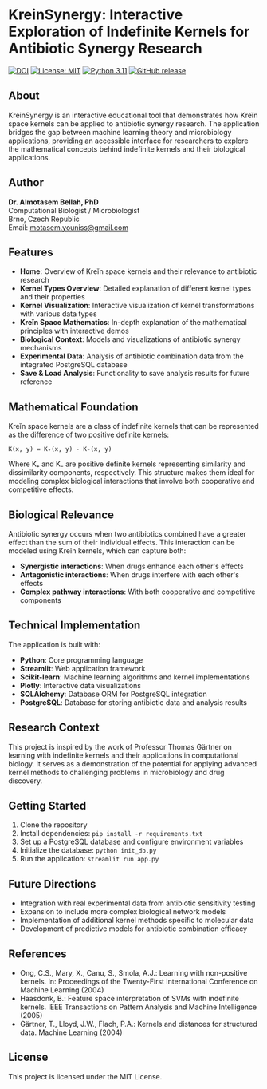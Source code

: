 # KreinSynergy: Interactive Exploration of Indefinite Kernels for Antibiotic Synergy Research
[![DOI](https://zenodo.org/badge/DOI/10.5281/zenodo.16547498.svg)](https://doi.org/10.5281/zenodo.16547498)
[![License: MIT](https://img.shields.io/badge/License-MIT-yellow.svg)](LICENSE)
[![Python 3.11](https://img.shields.io/badge/python-3.11-blue.svg)](https://www.python.org/downloads/release/python-3110/)
[![GitHub release](https://img.shields.io/github/v/release/mojo8787/LearningKernel.svg)](https://github.com/mojo8787/LearningKernel/releases)

## About

KreinSynergy is an interactive educational tool that demonstrates how Kreĭn space kernels can be applied to antibiotic synergy research. The application bridges the gap between machine learning theory and microbiology applications, providing an accessible interface for researchers to explore the mathematical concepts behind indefinite kernels and their biological applications.

## Author

**Dr. Almotasem Bellah, PhD**  
Computational Biologist / Microbiologist  
Brno, Czech Republic  
Email: motasem.youniss@gmail.com

## Features

- **Home**: Overview of Kreĭn space kernels and their relevance to antibiotic research
- **Kernel Types Overview**: Detailed explanation of different kernel types and their properties
- **Kernel Visualization**: Interactive visualization of kernel transformations with various data types
- **Kreĭn Space Mathematics**: In-depth explanation of the mathematical principles with interactive demos
- **Biological Context**: Models and visualizations of antibiotic synergy mechanisms
- **Experimental Data**: Analysis of antibiotic combination data from the integrated PostgreSQL database
- **Save & Load Analysis**: Functionality to save analysis results for future reference

## Mathematical Foundation

Kreĭn space kernels are a class of indefinite kernels that can be represented as the difference of two positive definite kernels:

```
K(x, y) = K₊(x, y) - K₋(x, y)
```

Where K₊ and K₋ are positive definite kernels representing similarity and dissimilarity components, respectively. This structure makes them ideal for modeling complex biological interactions that involve both cooperative and competitive effects.

## Biological Relevance

Antibiotic synergy occurs when two antibiotics combined have a greater effect than the sum of their individual effects. This interaction can be modeled using Kreĭn kernels, which can capture both:

- **Synergistic interactions**: When drugs enhance each other's effects
- **Antagonistic interactions**: When drugs interfere with each other's effects
- **Complex pathway interactions**: With both cooperative and competitive components

## Technical Implementation

The application is built with:

- **Python**: Core programming language
- **Streamlit**: Web application framework
- **Scikit-learn**: Machine learning algorithms and kernel implementations
- **Plotly**: Interactive data visualizations
- **SQLAlchemy**: Database ORM for PostgreSQL integration
- **PostgreSQL**: Database for storing antibiotic data and analysis results

## Research Context

This project is inspired by the work of Professor Thomas Gärtner on learning with indefinite kernels and their applications in computational biology. It serves as a demonstration of the potential for applying advanced kernel methods to challenging problems in microbiology and drug discovery.

## Getting Started

1. Clone the repository
2. Install dependencies: `pip install -r requirements.txt`
3. Set up a PostgreSQL database and configure environment variables
4. Initialize the database: `python init_db.py`
5. Run the application: `streamlit run app.py`

## Future Directions

- Integration with real experimental data from antibiotic sensitivity testing
- Expansion to include more complex biological network models
- Implementation of additional kernel methods specific to molecular data
- Development of predictive models for antibiotic combination efficacy

## References

- Ong, C.S., Mary, X., Canu, S., Smola, A.J.: Learning with non-positive kernels. In: Proceedings of the Twenty-First International Conference on Machine Learning (2004)
- Haasdonk, B.: Feature space interpretation of SVMs with indefinite kernels. IEEE Transactions on Pattern Analysis and Machine Intelligence (2005)
- Gärtner, T., Lloyd, J.W., Flach, P.A.: Kernels and distances for structured data. Machine Learning (2004)

## License

This project is licensed under the MIT License.